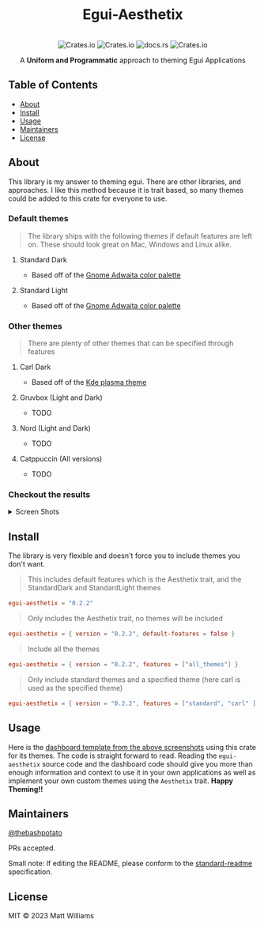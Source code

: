 <div align="center">
  <h1>Egui-Aesthetix</h1>
</div>
<br>
<div align="center">
  <img alt="Crates.io" src="https://img.shields.io/badge/standard--readme-OK-green.svg?style=flat-square">
  <img alt="Crates.io" src="https://img.shields.io/crates/v/egui-aesthetix?style=flat-square">
  <img alt="docs.rs" src="https://img.shields.io/docsrs/egui-aesthetix?style=flat-square">
  <img alt="Crates.io" src="https://img.shields.io/crates/d/egui-aesthetix?style=flat-square">
  <br>
  <p>A <b>Uniform and Programmatic</b> approach to theming Egui Applications</p>
</div>

## Table of Contents

- [About](#about)
- [Install](#install)
- [Usage](#usage)
- [Maintainers](#maintainers)
- [License](#license)

## About

This library is my answer to theming egui. There are other libraries, and approaches.
I like this method because it is trait based, so many themes could be added to this crate for everyone to use.

### Default themes

> The library ships with the following themes if default features are left on.
> These should look great on Mac, Windows and Linux alike.

1. Standard Dark
    - Based off of the [Gnome Adwaita color palette](https://gnome.pages.gitlab.gnome.org/libadwaita/doc/1-latest/named-colors.html)

2. Standard Light
    - Based off of the [Gnome Adwaita color palette](https://gnome.pages.gitlab.gnome.org/libadwaita/doc/1-latest/named-colors.html)

### Other themes

> There are plenty of other themes that can be specified through features

1. Carl Dark
    - Based off of the [Kde plasma theme](https://store.kde.org/p/1338881/)

2. Gruvbox (Light and Dark)
    - TODO

3. Nord (Light and Dark)
    - TODO

4. Catppuccin (All versions)
    - TODO

### Checkout the results

<details>
<summary>Screen Shots</summary>
<br>

<div align="center">
    <h3>Standard Dark theme on Kde Plasma</h3>
    <img alt="Standard Dark" src="./assets/standard_dark.png">
    <br>
    <h3>Standard Light theme on Kde Plasma</h3>
    <img alt="Standard Light" src="./assets/standard_light.png">
    <br>
    <h3>Carl Dark theme Kde on Plasma</h3>
    <img alt="Standard Light" src="./assets/carl_dark.png">
</div>
</details>

## Install

The library is very flexible and doesn't force you to include themes you don't want.

> This includes default features which is the Aesthetix trait, and
> the StandardDark and StandardLight themes

```toml
egui-aesthetix = "0.2.2"
```

> Only includes the Aesthetix trait, no themes will be included

```toml
egui-aesthetix = { version = "0.2.2", default-features = false }
```

> Include all the themes

```toml
egui-aesthetix = { version = "0.2.2", features = ["all_themes"] }
```

> Only include standard themes and a specified theme (here carl is used as the specified theme)

```toml
egui-aesthetix = { version = "0.2.2", features = ["standard", "carl" ] }
```

## Usage

Here is the [dashboard template from the above screenshots](https://github.com/thebashpotato/egui-dashboard-template) using this crate for its themes. The code is
straight forward to read. Reading the `egui-aesthetix` source code and the dashboard code
should give you more than enough information and context to use it in your own applications
as well as implement your own custom themes using the `Aesthetix` trait. **Happy Theming!!**

## Maintainers

[@thebashpotato](https://github.com/thebashpotato)

PRs accepted.

Small note: If editing the README, please conform to the [standard-readme](https://github.com/RichardLitt/standard-readme) specification.

## License

MIT © 2023 Matt Williams
